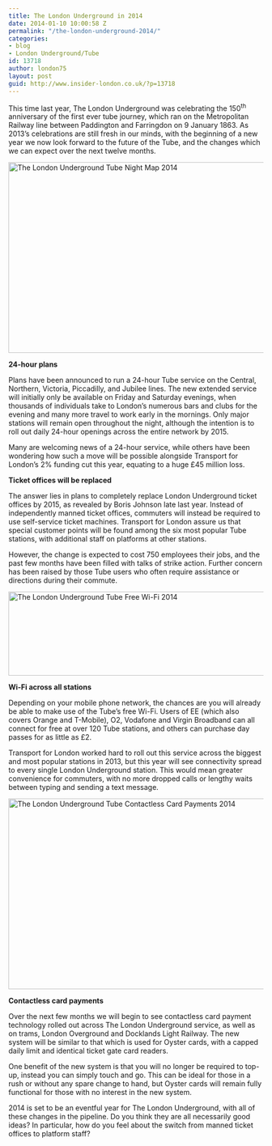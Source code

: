```yaml
---
title: The London Underground in 2014
date: 2014-01-10 10:00:58 Z
permalink: "/the-london-underground-2014/"
categories:
- blog
- London Underground/Tube
id: 13718
author: london75
layout: post
guid: http://www.insider-london.co.uk/?p=13718
---
```


This time last year, The London Underground was celebrating the 150<sup>th</sup> anniversary of the first ever tube journey, which ran on the Metropolitan Railway line between Paddington and Farringdon on 9 January 1863. As 2013’s celebrations are still fresh in our minds, with the beginning of a new year we now look forward to the future of the Tube, and the changes which we can expect over the next twelve months.

[<img class="alignnone size-full wp-image-13720" alt="The London Underground Tube Night Map 2014" src="/wp-content/uploads/2014/01/UndergroundNightMap.jpg" width="569" height="377" />](/wp-content/uploads/2014/01/UndergroundNightMap.jpg)

**24-hour plans** 

Plans have been announced to run a 24-hour Tube service on the Central, Northern, Victoria, Piccadilly, and Jubilee lines. The new extended service will initially only be available on Friday and Saturday evenings, when thousands of individuals take to London’s numerous bars and clubs for the evening and many more travel to work early in the mornings. Only major stations will remain open throughout the night, although the intention is to roll out daily 24-hour openings across the entire network by 2015.

Many are welcoming news of a 24-hour service, while others have been wondering how such a move will be possible alongside Transport for London’s 2% funding cut this year, equating to a huge £45 million loss.

**Ticket offices will be replaced**

The answer lies in plans to completely replace London Underground ticket offices by 2015, as revealed by Boris Johnson late last year. Instead of independently manned ticket offices, commuters will instead be required to use self-service ticket machines. Transport for London assure us that special customer points will be found among the six most popular Tube stations, with additional staff on platforms at other stations.

However, the change is expected to cost 750 employees their jobs, and the past few months have been filled with talks of strike action. Further concern has been raised by those Tube users who often require assistance or directions during their commute.

[<img class="alignnone size-full wp-image-13722" alt="The London Underground Tube Free Wi-Fi 2014" src="/wp-content/uploads/2014/01/UndergroundWiFi.jpg" width="569" height="166" />](/wp-content/uploads/2014/01/UndergroundWiFi.jpg)

**Wi-Fi across all stations** 

Depending on your mobile phone network, the chances are you will already be able to make use of the Tube’s free Wi-Fi. Users of EE (which also covers Orange and T-Mobile), O2, Vodafone and Virgin Broadband can all connect for free at over 120 Tube stations, and others can purchase day passes for as little as £2.

Transport for London worked hard to roll out this service across the biggest and most popular stations in 2013, but this year will see connectivity spread to every single London Underground station. This would mean greater convenience for commuters, with no more dropped calls or lengthy waits between typing and sending a text message.

[<img class="alignnone size-full wp-image-13721" alt="The London Underground Tube Contactless Card Payments 2014" src="/wp-content/uploads/2014/01/UndergroundOysterCard.jpg" width="569" height="377" />](/wp-content/uploads/2014/01/UndergroundOysterCard.jpg)

**Contactless card payments**

Over the next few months we will begin to see contactless card payment technology rolled out across The London Underground service, as well as on trams, London Overground and Docklands Light Railway. The new system will be similar to that which is used for Oyster cards, with a capped daily limit and identical ticket gate card readers.

One benefit of the new system is that you will no longer be required to top-up, instead you can simply touch and go. This can be ideal for those in a rush or without any spare change to hand, but Oyster cards will remain fully functional for those with no interest in the new system.

2014 is set to be an eventful year for The London Underground, with all of these changes in the pipeline. Do you think they are all necessarily good ideas? In particular, how do you feel about the switch from manned ticket offices to platform staff?

&nbsp;

&nbsp;